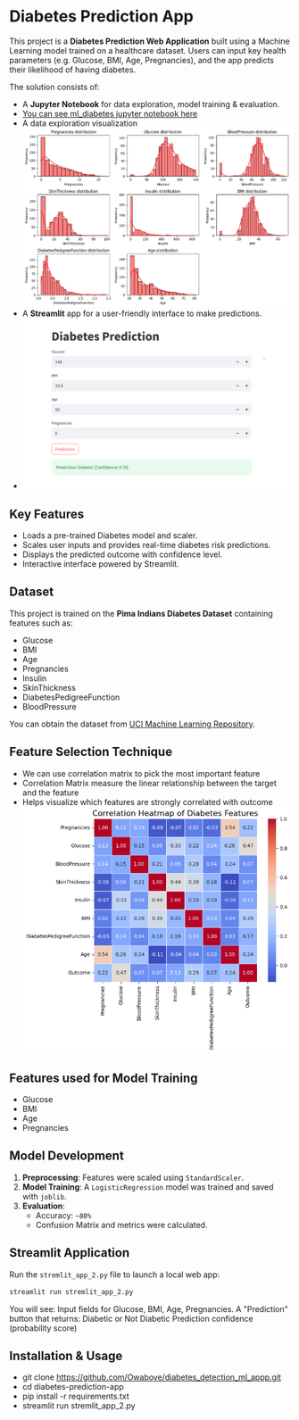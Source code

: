 # Diabetes Prediction App

This project is a **Diabetes Prediction Web Application** built using a Machine Learning model trained on a healthcare dataset. Users can input key health parameters (e.g. Glucose, BMI, Age, Pregnancies), and the app predicts their likelihood of having diabetes.

The solution consists of:
- A **Jupyter Notebook** for data exploration, model training & evaluation.
- [You can see ml_diabetes jupyter notebook here](https://github.com/Owaboye/diabetes_detection_ml_appp/blob/main/Ml_Project.ipynb)
- A data exploration visualization
  ![Data exploration visualization Screenshoot](https://github.com/Owaboye/diabetes_detection_ml_appp/blob/main/data_distribution_Visualization_with_kde.png)
- A **Streamlit** app for a user-friendly interface to make predictions.
- ![App Screenshot](https://github.com/Owaboye/diabetes_detection_ml_appp/blob/main/new_diabetes_prediction_result.PNG)

## Key Features
- Loads a pre-trained Diabetes model and scaler.
- Scales user inputs and provides real-time diabetes risk predictions.
- Displays the predicted outcome with confidence level.
- Interactive interface powered by Streamlit.

## Dataset
This project is trained on the **Pima Indians Diabetes Dataset** containing features such as:
- Glucose
- BMI
- Age
- Pregnancies
- Insulin
- SkinThickness
- DiabetesPedigreeFunction
- BloodPressure

You can obtain the dataset from [UCI Machine Learning Repository](https://www.kaggle.com/datasets/uciml/pima-indians-diabetes-database?select=diabetes.csv).

## Feature Selection Technique
- We can use correlation matrix to pick the most important feature
- Correlation Matrix measure the linear relationship between the target and the feature
- Helps visualize which features are strongly correlated with outcome
![Correlation matrix for the feature selection](https://github.com/Owaboye/diabetes_detection_ml_appp/blob/main/correlation%20matrix%20for%20feature%20selection.png)

## Features used for Model Training
- Glucose
- BMI
- Age
- Pregnancies

## Model Development
1. **Preprocessing**: Features were scaled using `StandardScaler`.
2. **Model Training**: A `LogisticRegression` model was trained and saved with `joblib`.
3. **Evaluation**:
   - Accuracy: `~80%`
   - Confusion Matrix and metrics were calculated.

## Streamlit Application
Run the `stremlit_app_2.py` file to launch a local web app:
```bash
streamlit run stremlit_app_2.py
```
You will see:
Input fields for Glucose, BMI, Age, Pregnancies.
A "Prediction" button that returns:
Diabetic or Not Diabetic
Prediction confidence (probability score)

## Installation & Usage
- git clone https://github.com/Owaboye/diabetes_detection_ml_appp.git
- cd diabetes-prediction-app
- pip install -r requirements.txt
- streamlit run stremlit_app_2.py
